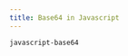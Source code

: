 ```yaml
---
title: Base64 in Javascript
---
```


```{.unwrap pipe="./root/data/scripts/git2md.sh"}
javascript-base64
```
